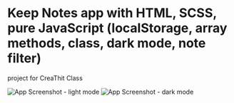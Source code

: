# Keep Notes app with HTML, SCSS, pure JavaScript (localStorage, array methods, class, dark mode, note filter)
project for CreaThit Class

![App Screenshot - light mode](https://i.ibb.co/jLHPmHs/Screenshot-2022-08-14-at-09-09-17-Keep-Notes.png)
![App Screenshot - dark mode](https://i.ibb.co/yWb7SLg/Screenshot-2022-08-14-at-09-09-05-Keep-Notes.png)

